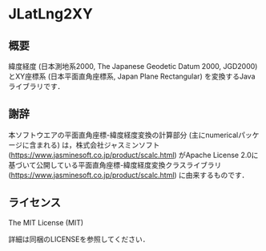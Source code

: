 JLatLng2XY
======
## 概要
緯度経度 (日本測地系2000, The Japanese Geodetic Datum 2000, JGD2000) とXY座標系 (日本平面直角座標系, Japan Plane Rectangular) を変換するJavaライブラリです．

## 謝辞
本ソフトウエアの平面直角座標-緯度経度変換の計算部分 (主にnumericalパッケージに含まれる) は，株式会社ジャスミンソフト (https://www.jasminesoft.co.jp/product/scalc.html) がApache License 2.0に基づいて公開している平面直角座標-緯度経度変換クラスライブラリ (https://www.jasminesoft.co.jp/product/scalc.html) に由来するものです．

## ライセンス
The MIT License (MIT)

詳細は同梱のLICENSEを参照してください．
